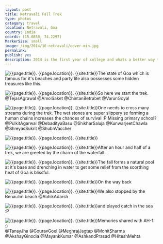 ```yaml
---
layout: post
title: Netravali Fall Trek
type: photos
category: travel
location: Netravali, Goa
country: India
coordi: (15.0858, 74.2297)
MarkerSize: small
image: /img/2014/10-netravali/cover-min.jpg
permalink:
publish: yes
description: 2014 is the first year of college and whats a better way to bond than going on an excursion together with the whole lot from the hostel? We decided to trek to the Savari Waterfall at Netrvali Wildlife Sanctuary.
---
```

<!-- http://compressjpeg.com -->
<!-- http://compressimage.toolur.com/ 1024, 400-->
<p class="center"><img src="{{site.baseurl}}/img/2014/10-netravali/cover.jpg" alt="{{page.title}}. {{page.location}}. {{site.title}}" title="{{page.title}}">The state of Goa which is famous for it's beaches and party life also possesses some hidden treasures like this.</p>

<p class="center"><img src="{{site.baseurl}}/img/2014/10-netravali/1.jpg" alt="{{page.title}}. {{page.location}}. {{site.title}}" title="{{page.title}}">So here we start the trek. @TejasAgrawal @AmolSaket @ChintanBetrabet @VarunGoyal</p>

<p class="center"><img src="{{site.baseurl}}/img/2014/10-netravali/2.jpg" alt="{{page.title}}. {{page.location}}. {{site.title}}" title="{{page.title}}">One needs to cross many streams during the trek. The wet stones are super slippery so forming a human chains increases the chances of survival :P Missing primary school? <br>@PulkitAgarwal @DebadityaBasu @ShikharSaluja @KunwarjeetChawla @ShreyasSukrit @ShubhVaccher</p>

<p class="center"><img src="{{site.baseurl}}/img/2014/10-netravali/4.jpg" alt="{{page.title}}. {{page.location}}. {{site.title}}" title="{{page.title}}"></p>

<p class="center"><img src="{{site.baseurl}}/img/2014/10-netravali/3.jpg" alt="{{page.title}}. {{page.location}}. {{site.title}}" title="{{page.title}}">After an hour and half of a trek, we are greeted by the charm of the waterfall.</p>

<p class="center"><img src="{{site.baseurl}}/img/2014/10-netravali/5.jpg" alt="{{page.title}}. {{page.location}}. {{site.title}}" title="{{page.title}}">The fall forms a natural pool at it's base and drenching in water to get some relief from the scorthing heat of Goa is blissful.</p>

<p class="center"><img src="{{site.baseurl}}/img/2014/10-netravali/6.jpg" alt="{{page.title}}. {{page.location}}. {{site.title}}" title="{{page.title}}">On the way back</p>

<p class="center"><img src="{{site.baseurl}}/img/2014/10-netravali/7.jpg" alt="{{page.title}}. {{page.location}}. {{site.title}}" title="{{page.title}}">We also stopped by the Benaulim beach @AbhikAdarsh</p>

<p class="center"><img src="{{site.baseurl}}/img/2014/10-netravali/8.jpg" alt="{{page.title}}. {{page.location}}. {{site.title}}" title="{{page.title}}">and played catch in the sea :P</p>

<p class="center"><img src="{{site.baseurl}}/img/2014/10-netravali/9.jpg" alt="{{page.title}}. {{page.location}}. {{site.title}}" title="{{page.title}}">Memories shared with AH-1. :)<br>@TanayJha @GouravGoel @MeghrajJagtap @MohitSharma @AkshayGinodia @MayankKumar @AshkandPrasad @HiteshMehta</p>